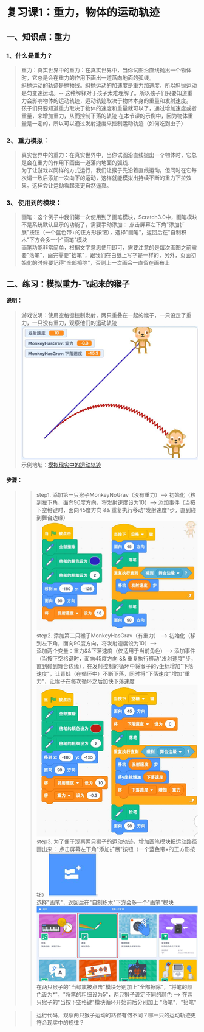 # 复习课1：重力，物体的运动轨迹

## 一、知识点：重力
### 1、什么是重力？
> 重力：真实世界中的重力：在真实世界中，当你试图沿直线抛出一个物体时，它总是会在重力的作用下画出一道落向地面的弧线。  
        斜抛运动的轨迹是抛物线。斜抛运动的加速度是重力加速度，所以斜抛运动是匀变速运动。-- 这种解释对于孩子太难理解了。所以孩子们只要知道重力会影响物体的运动轨迹，运动轨迹取决于物体本身的重量和发射速度。   
        孩子们只要知道重力取决于物体的速度和重量就可以了，通过增加速度或者重量，来增加重力，从而控制下落的轨迹
        在本节课的示例中，因为物体重量是一定的，所以可以通过发射速度来控制运动轨迹（如何吃到虫子）  
### 2、 重力模拟：
> 真实世界中的重力：在真实世界中，当你试图沿直线抛出一个物体时，它总是会在重力的作用下画出一道落向地面的弧线.   
> 为了让游戏以同样的方式运行，我们让猴子先沿着直线运动，但同时在它每次谓一致后添加一次向下的运动，这样就能模拟出持续不断的重力下拉效果。这样会让运动看起来更自然逼真。 
         
### 3、 使用到的模块：
> 画笔：这个例子中我们第一次使用到了画笔模块，Scratch3.0中，画笔模块不是系统默认显示的功能了，需要手动添加：
点击屏幕左下角"添加扩展"按钮（一个蓝色带+的正方形按钮），选择"画笔"，返回后在"自制积木"下方会多一个"画笔"模块    
> 画笔功能非常简单，根据文字意思使用即可，需要注意的是每次画图之前需要"落笔"，画完需要"抬笔"，跟我们在白纸上写字是一样的，另外，页面初始化的时候要记得"全部擦除"，否则上一次画会一直留在画布上  
                
             
## 二、练习：模拟重力-飞起来的猴子      
#### 说明： 
> 游戏说明：使用空格键控制发射，两只重叠在一起的猴子，一只设定了重力，一只没有重力，观察他们的运动轨迹   
![飞起来的猴子](https://raw.githubusercontent.com/jellier/teachkidscratch/master/thumb/GravMonkey.jpg)      
> 示例地址：[模拟现实中的运动轨迹](https://scratch.mit.edu/projects/330742656/editor)    

#### 步骤：
>> step1. 添加第一只猴子MonkeyNoGrav（没有重力）-->   初始化（移到左下角，面向90度方向，将发射速度设为10）-->
       添加事件（当按下空格键时，面向45度方向 && 重复执行移动"发射速度"步，直到碰到舞台边缘） 
 ![第一只猴子的代码](https://raw.githubusercontent.com/jellier/teachkidscratch/master/thumb/GravMonkey_no.jpg)   
>> step2. 添加第二只猴子MonkeyHasGrav（有重力） -->   初始化（移到左下角，面向90度方向，将发射速度设为10）-->  
          添加两个变量：重力&&下落速度（仅适用于当前角色）--> 
          添加事件（当按下空格键时，面向45度方向 && 重复执行移动"发射速度"步，直到碰到舞台边缘），在发射控制的循环中将猴子的y坐标增加"下落速度"，让青蛙（在循环中）不断下落，同时将"下落速度"增加"重力"，让猴子在每次循环之后加快下落速度    
 ![第二只猴子的代码](https://raw.githubusercontent.com/jellier/teachkidscratch/master/thumb/GravMonkey_grav.jpg)            
>> step3. 为了便于观察两只猴子的运动轨迹，增加画笔模块把运动路径画出来：
          点击屏幕左下角"添加扩展"按钮（一个蓝色带+的正方形按钮）
 ![添加扩展](https://raw.githubusercontent.com/jellier/teachkidscratch/master/thumb/GravMonkey_icon.jpg)            
          选择"画笔"，返回后在"自制积木"下方会多一个"画笔"模块
  ![添加画笔](https://raw.githubusercontent.com/jellier/teachkidscratch/master/thumb/GravMonkey_add.jpg)            
          在两只猴子的"当绿旗被点击"模块分别加上"全部擦除"，"将笔的颜色设为*"，"将笔的粗细设为5"，两只猴子设定不同的颜色 --> 在两只猴子的"当按下空格键"模块循环开始前后分别加上 "落笔"，"抬笔" 
          
>> 运行代码，观察两只猴子运动的路径有何不同？哪一只的运动轨迹更符合现实中的规律？                  
